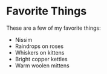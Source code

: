 # Favorite Things

These are a few of my favorite things:

- Nissim
- Raindrops on roses
- Whiskers on kittens
- Bright copper kettles
- Warm woolen mittens